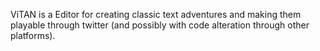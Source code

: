 ViTAN is a Editor for creating classic text adventures and making them playable through twitter (and possibly with code alteration through other platforms).
